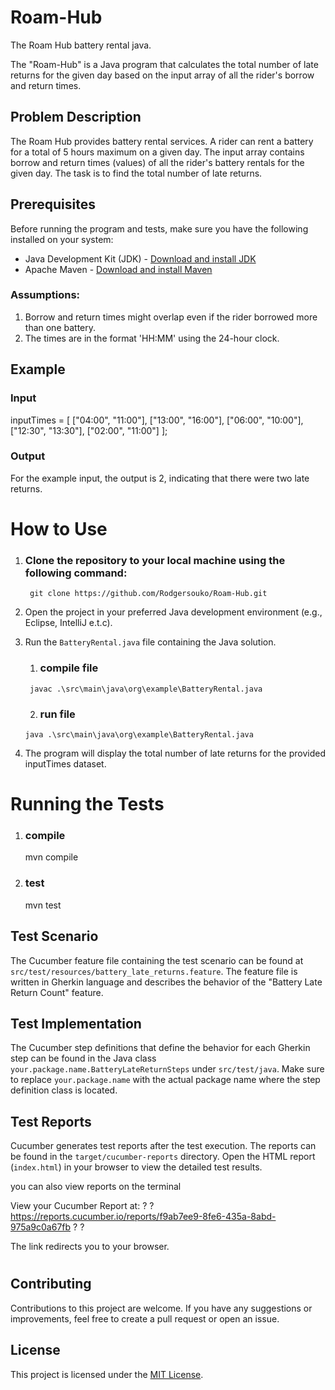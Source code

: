 # Roam-Hub
The Roam Hub battery rental java.

The "Roam-Hub" is a Java program that calculates the total number of late returns for the given day based on the input array of all the rider's borrow and return times.

## Problem Description

The Roam Hub provides battery rental services. A rider can rent a battery for a total of 5 hours maximum on a given day. The input array contains borrow and return times (values) of all the rider's battery rentals for the given day. The task is to find the total number of late returns.
## Prerequisites

Before running the program and tests, make sure you have the following installed on your system:

- Java Development Kit (JDK) - [Download and install JDK](https://www.oracle.com/java/technologies/javase-downloads.html)
- Apache Maven - [Download and install Maven](https://maven.apache.org/download.cgi)

### Assumptions:
1. Borrow and return times might overlap even if the rider borrowed more than one battery.
2. The times are in the format 'HH:MM' using the 24-hour clock.

## Example

### Input
inputTimes = [
["04:00", "11:00"],
["13:00", "16:00"],
["06:00", "10:00"],
["12:30", "13:30"],
["02:00", "11:00"]
];

### Output

For the example input, the output is 2, indicating that there were two late returns.

# How to Use

1. ### Clone the repository to your local machine using the following command:
        git clone https://github.com/Rodgersouko/Roam-Hub.git

2. Open the project in your preferred Java development environment (e.g., Eclipse, IntelliJ e.t.c).

3. Run the `BatteryRental.java` file containing the Java solution.
      1. ### compile file
        javac .\src\main\java\org\example\BatteryRental.java
      2. ### run file
       java .\src\main\java\org\example\BatteryRental.java

4. The program will display the total number of late returns for the provided inputTimes dataset.
## ##################################################################################################

#  Running the Tests
1. ### compile 
     mvn compile
2. ### test 
     mvn test
	
## Test Scenario

The Cucumber feature file containing the test scenario can be found at `src/test/resources/battery_late_returns.feature`. The feature file is written in Gherkin language and describes the behavior of the "Battery Late Return Count" feature.

## Test Implementation

The Cucumber step definitions that define the behavior for each Gherkin step can be found in the Java class `your.package.name.BatteryLateReturnSteps` under `src/test/java`. Make sure to replace `your.package.name` with the actual package name where the step definition class is located.

## Test Reports

Cucumber generates test reports after the test execution. The reports can be found in the `target/cucumber-reports` directory. Open the HTML report (`index.html`) in your browser to view the detailed test results.

you can also view reports on the terminal

View your Cucumber Report at:                                             ?
? https://reports.cucumber.io/reports/f9ab7ee9-8fe6-435a-8abd-975a9c0a67fb ?
?

The link redirects you to your browser.
#

## Contributing

Contributions to this project are welcome. If you have any suggestions or improvements, feel free to create a pull request or open an issue.

## License

This project is licensed under the [MIT License](LICENSE).

